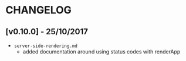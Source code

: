 # CHANGELOG

## [v0.10.0] - 25/10/2017
- `server-side-rendering.md`
  - added documentation around using status codes with renderApp